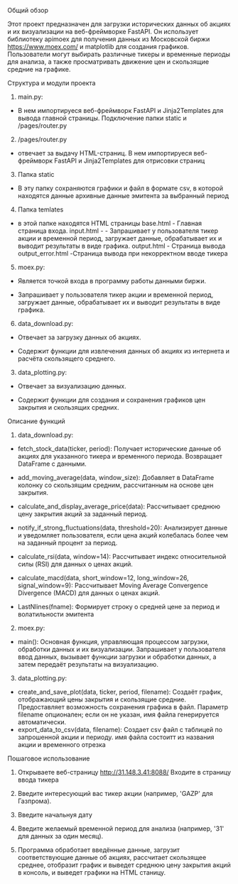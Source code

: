 Общий обзор

Этот проект предназначен для загрузки исторических данных об акциях и их визуализации на веб-фреймворке FastAPI. Он использует библиотеку apimoex для получения данных из Московской биржи https://www.moex.com/  и matplotlib для создания графиков.  Пользователи могут выбирать различные тикеры и временные периоды для анализа, а также просматривать движение цен и скользящие средние на графике.

Структура и модули проекта

1.   main.py:
- В нем импортируеся веб-фреймворк FastAPI и Jinja2Templates для вывода  главной страницы.
Подключение папки static и /pages/router.py

2.   /pages/router.py 
- отвечает за выдачу HTML-страниц. В нем импортируеся веб-фреймворк FastAPI и Jinja2Templates для отрисовки страниц

 
3.   Папка static 
- В эту папку сохраняются графики и файл в формате csv, в которой находятся данные архивные данные эмитента за выбранный период

4.   Папка temlates 
- в этой папке находятся HTML страницы
   base.html - Главная страница входа.
   input.html - - Запрашивает у пользователя тикер акции и временной период, загружает данные, обрабатывает их и выводит результаты в виде графика.
   output.html - Страница вывода
   output_error.html -Страница вывода при некорректном вводе тикера

5. moex.py:

- Является точкой входа в программу работы данными биржи.

- Запрашивает у пользователя тикер акции и временной период, загружает данные, обрабатывает их и выводит результаты в виде графика.


6. data_download.py:

- Отвечает за загрузку данных об акциях.

- Содержит функции для извлечения данных об акциях из интернета и расчёта скользящего среднего.


3. data_plotting.py:

- Отвечает за визуализацию данных.

- Содержит функции для создания и сохранения графиков цен закрытия и скользящих средних.



Описание функций



1. data_download.py:

- fetch_stock_data(ticker, period): Получает исторические данные об акциях для указанного тикера и временного периода. Возвращает DataFrame с данными.

- add_moving_average(data, window_size): Добавляет в DataFrame колонку со скользящим средним, рассчитанным на основе цен закрытия.

- calculate_and_display_average_price(data): Рассчитывает среднюю цену закрытия акций за заданный период.

- notify_if_strong_fluctuations(data, threshold=20): Анализирует данные и уведомляет пользователя, если цена акций колебалась более чем на заданный процент за период.

- calculate_rsi(data, window=14): Рассчитывает индекс относительной силы (RSI) для данных о ценах акций.

- calculate_macd(data, short_window=12, long_window=26, signal_window=9):  Рассчитывает Moving Average Convergence Divergence (MACD) для данных о ценах акций.

- LastNlines(fname):   Формирует строку о средней цене за период и волатильности эмитента


2. moex.py:

- main(): Основная функция, управляющая процессом загрузки, обработки данных и их визуализации. 
Запрашивает у пользователя ввод данных, вызывает функции загрузки и обработки данных, а затем передаёт результаты на визуализацию.



3. data_plotting.py:

- create_and_save_plot(data, ticker, period, filename): Создаёт график, отображающий цены закрытия и скользящие средние. Предоставляет возможность сохранения графика в файл. Параметр filename опционален; если он не указан, имя файла генерируется автоматически.
- export_data_to_csv(data, filename): Cоздает csv файл с таблицей по запрошенной акции и периоду. имя файла состоитт из названия акции и временного отрезка


Пошаговое использование

1. Открываете веб-страницу http://31.148.3.41:8088/ Входите в страницу ввода тикера

2. Введите интересующий вас тикер акции (например, 'GAZP' для Газпрома).

3. Введите начальнуя дату 

4. Введите желаемый временной период для анализа (например, '31' для данных за один месяц).

5. Программа обработает введённые данные, загрузит соответствующие данные об акциях, рассчитает скользящее среднее, отобразит график и выведет среднюю цену закрытия акций в консоль, 
и выведет графики на HTML станицу. 
